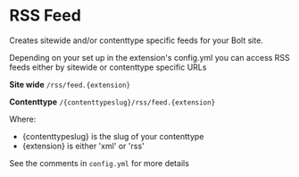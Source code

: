 RSS Feed
========

Creates sitewide and/or contenttype specific feeds for your Bolt site.

Depending on your set up in the extension's config.yml you can access RSS feeds
either by sitewide or contenttype specific URLs

**Site wide**
`/rss/feed.{extension}`

**Contenttype**
`/{contenttypeslug}/rss/feed.{extension}`

Where:
  - {contenttypeslug} is the slug of your contenttype
  - {extension} is either 'xml' or 'rss'


See the comments in `config.yml` for more details

